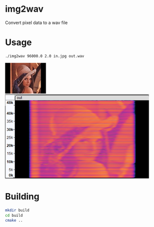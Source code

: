 # img2wav
Convert pixel data to a wav file

# Usage
```sh
./img2wav 96000.0 2.0 in.jpg out.wav
```
![lena](/images/lena.jpg "lena.jpg normal") ![lena_fft](/images/example.png "lena.jpg in a spectrogram")

# Building
```sh
mkdir build
cd build
cmake ..
```